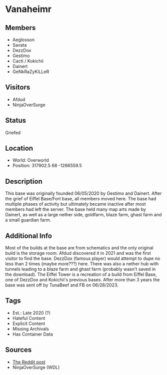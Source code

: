 # Vanaheimr

## Members
- Aeglosson
- Savata
- DezzDox
- Gestimo
- Cacti / Kokichii
- Dainert
- GeNkRaZyKiLLeR

## Visitors
- Afdud
- NinjaOverSurge

## Status
Griefed

## Location
- World: Overworld
- Position: 317902.5 68 -1266559.5

## Description
This base was originally founded 06/05/2020 by Gestimo and Dainert. After the grief of Eiffel Base/Fort base, all members moved here.  The base had multiple phases of activity but ultimately became inactive after most members had left the server. The base held many map arts made by Dainert, as well as a large nether side, goldfarm, blaze farm, ghast farm and a small guardian farm.

## Additional Info
Most of the builds at the base are from schematics and the only original build is the storage room. Afdud discovered it in 2021 and was the first visitor to find the base. DezzDox (famous player) would attempt to dupe no less than 2 times (maybe more???) here. There was also a nether hub with tunnels leading to a blaze farm and ghast farm (probably wasn't saved in the download). The Eiffel Tower is a recreation of a build from Eiffel Base, one of DezzDox and Kokichii's previous bases. After more than 3 years the base was sent off by TunaBeef and FB on 06/28/2023.

## Tags
- Est.: Late 2020 (?)
- Hateful Content
- Explicit Content
- Missing Archivals
- Has Container Data

## Sources
- [The Reddit post](https://www.reddit.com/r/oldfagdotorg/comments/14nf66z/vanaheimr_has_fallen/ "The reddit post")
- NinjaOverSurge (WDL)
